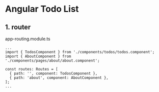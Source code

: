 # Angular Todo List

## 1. router

app-routing.module.ts

```
...
import { TodosComponent } from './components/todos/todos.component';
import { AboutComponent } from './components/pages/about/about.component';

const routes: Routes = [
  { path: '', component: TodosComponent },
  { path: 'about', component: AboutComponent },
];
...
```
